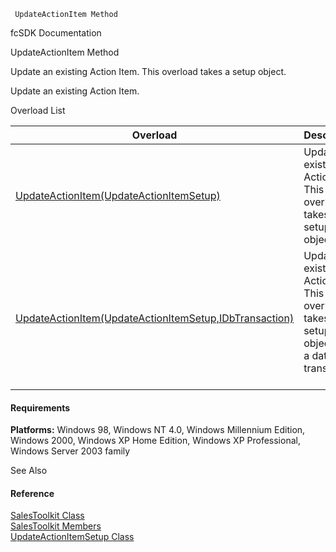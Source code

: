 ﻿     UpdateActionItem Method                                                   

fcSDK Documentation

UpdateActionItem Method

Update an existing Action Item. This overload takes a setup object.

Update an existing Action Item.

Overload List

| Overload | Description |
| --- | --- |
| [UpdateActionItem(UpdateActionItemSetup)](FChoice.Toolkits.Clarify~FChoice.Toolkits.Clarify.Sales.SalesToolkit~UpdateActionItem(UpdateActionItemSetup).md) | Update an existing Action Item. This overload takes a setup object.   |
| [UpdateActionItem(UpdateActionItemSetup,IDbTransaction)](FChoice.Toolkits.Clarify~FChoice.Toolkits.Clarify.Sales.SalesToolkit~UpdateActionItem(UpdateActionItemSetup,IDbTransaction).md) | Update an existing Action Item. This overload takes a setup object and a database transaction.   |

#### Requirements

**Platforms:** Windows 98, Windows NT 4.0, Windows Millennium Edition, Windows 2000, Windows XP Home Edition, Windows XP Professional, Windows Server 2003 family

See Also

#### Reference

[SalesToolkit Class](FChoice.Toolkits.Clarify~FChoice.Toolkits.Clarify.Sales.SalesToolkit.md)  
[SalesToolkit Members](FChoice.Toolkits.Clarify~FChoice.Toolkits.Clarify.Sales.SalesToolkit_members.md)  
[UpdateActionItemSetup Class](FChoice.Toolkits.Clarify~FChoice.Toolkits.Clarify.Sales.UpdateActionItemSetup.md)
